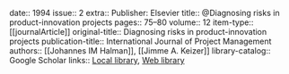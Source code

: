 date:: 1994
issue:: 2
extra:: Publisher: Elsevier
title:: @Diagnosing risks in product-innovation projects
pages:: 75–80
volume:: 12
item-type:: [[journalArticle]]
original-title:: Diagnosing risks in product-innovation projects
publication-title:: International Journal of Project Management
authors:: [[Johannes IM Halman]], [[Jimme A. Keizer]]
library-catalog:: Google Scholar
links:: [Local library](zotero://select/library/items/QHKEI3KQ), [Web library](https://www.zotero.org/users/6520516/items/QHKEI3KQ)
